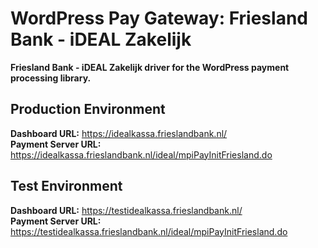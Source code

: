 # WordPress Pay Gateway: Friesland Bank - iDEAL Zakelijk

**Friesland Bank - iDEAL Zakelijk driver for the WordPress payment processing library.**

## Production Environment

**Dashboard URL:** https://idealkassa.frieslandbank.nl/  
**Payment Server URL:** https://idealkassa.frieslandbank.nl/ideal/mpiPayInitFriesland.do  

## Test Environment

**Dashboard URL:** https://testidealkassa.frieslandbank.nl/  
**Payment Server URL:** https://testidealkassa.frieslandbank.nl/ideal/mpiPayInitFriesland.do  
